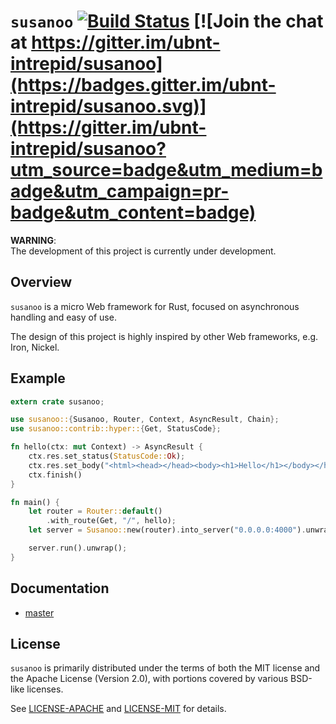 # `susanoo` [![Build Status](https://travis-ci.org/ubnt-intrepid/susanoo.svg?branch=master)](https://travis-ci.org/ubnt-intrepid/susanoo) [![Join the chat at https://gitter.im/ubnt-intrepid/susanoo](https://badges.gitter.im/ubnt-intrepid/susanoo.svg)](https://gitter.im/ubnt-intrepid/susanoo?utm_source=badge&utm_medium=badge&utm_campaign=pr-badge&utm_content=badge)

__WARNING__:  
The development of this project is currently under development.

## Overview
`susanoo` is a micro Web framework for Rust, focused on asynchronous handling and easy of use.

The design of this project is highly inspired by other Web frameworks, e.g. Iron, Nickel.


## Example

```rust
extern crate susanoo;

use susanoo::{Susanoo, Router, Context, AsyncResult, Chain};
use susanoo::contrib::hyper::{Get, StatusCode};

fn hello(ctx: mut Context) -> AsyncResult {
    ctx.res.set_status(StatusCode::Ok);
    ctx.res.set_body("<html><head></head><body><h1>Hello</h1></body></html>");
    ctx.finish()
}

fn main() {
    let router = Router::default()
        .with_route(Get, "/", hello);
    let server = Susanoo::new(router).into_server("0.0.0.0:4000").unwrap();

    server.run().unwrap();
}
```

## Documentation
* [master](https://ubnt-intrepid.github.io/susanoo/susanoo/index.html)

## License
`susanoo` is primarily distributed under the terms of both the MIT license and
the Apache License (Version 2.0), with portions covered by various BSD-like licenses.

See [LICENSE-APACHE](LICENSE-APACHE) and [LICENSE-MIT](LICENSE-MIT) for details.
